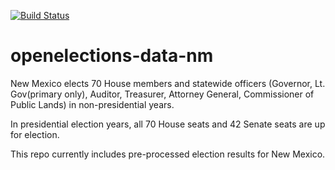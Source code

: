 [![Build Status](https://github.com/openelections/openelections-data-nm/actions/workflows/data_tests.yml/badge.svg?branch=master)](https://github.com/openelections/openelections-data-nm/actions/workflows/data_tests.yml?query=branch%3Amaster)

# openelections-data-nm
New Mexico elects 70 House members and statewide officers (Governor, Lt. Gov(primary only), Auditor, Treasurer, Attorney General, Commissioner of Public Lands) in non-presidential years.

In presidential election years, all 70 House seats and 42 Senate seats are up for election.

This repo currently includes pre-processed election results for New Mexico.
